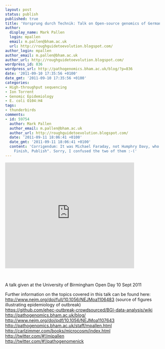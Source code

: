 ```yaml
---
layout: post
status: publish
published: true
title: 'Vorsprung durch Technik: Talk on Open-source genomics of German E. coli outbreak'
author:
  display_name: Mark Pallen
  login: mpallen
  email: m.pallen@bham.ac.uk
  url: http://roughguidetoevolution.blogspot.com/
author_login: mpallen
author_email: m.pallen@bham.ac.uk
author_url: http://roughguidetoevolution.blogspot.com/
wordpress_id: 836
wordpress_url: http://pathogenomics.bham.ac.uk/blog/?p=836
date: '2011-09-10 17:35:56 +0100'
date_gmt: '2011-09-10 17:35:56 +0100'
categories:
- High-throughput sequencing
- Ion Torrent
- Genomic Epidemiology
- E. coli O104:H4
tags:
- thunderbirds
comments:
- id: 59754
  author: Mark Pallen
  author_email: m.pallen@bham.ac.uk
  author_url: http://roughguidetoevolution.blogspot.com/
  date: '2011-09-11 18:06:41 +0100'
  date_gmt: '2011-09-11 18:06:41 +0100'
  content: 'Corrigendum: It was Michael Faraday, not Humphry Davy, who wrote "Work,
    Finish, Publish". Sorry, I confused the two of them :-('
---
```

<p><iframe src="http://www.youtube.com/embed/ua_pFKFUKcM" frameborder="0" width="420" height="345"></iframe></p>
<p>&nbsp;</p>
<div id="watch-description-text">
<p id="eow-description">A talk given at the University of Birmingham Open Day 10 Sept 2011</p>
<p>Further information on the topics covered in this talk can be found here:<br />
<a title="http://www.nejm.org/doi/full/10.1056/NEJMoa1106483" dir="ltr" href="http://www.nejm.org/doi/full/10.1056/NEJMoa1106483" rel="nofollow" target="_blank">http://www.nejm.org/doi/full/10.1056/NEJMoa1106483</a> (source of figures illustrating epidemiology of outbreak)<br />
<a title="https://github.com/ehec-outbreak-crowdsourced/BGI-data-analysis/wiki" dir="ltr" href="https://github.com/ehec-outbreak-crowdsourced/BGI-data-analysis/wiki" rel="nofollow" target="_blank">https://github.com/ehec-outbreak-crowdsourced/BGI-data-analysis/wiki</a><br />
<a title="http://pathogenomics.bham.ac.uk/blog/" dir="ltr" href="http://pathogenomics.bham.ac.uk/blog/" rel="nofollow" target="_blank">http://pathogenomics.bham.ac.uk/blog/</a><br />
<a title="http://www.nejm.org/doi/pdf/10.1056/NEJMoa1107643" dir="ltr" href="http://www.nejm.org/doi/pdf/10.1056/NEJMoa1107643" rel="nofollow" target="_blank">http://www.nejm.org/doi/pdf/10.1056/NEJMoa1107643</a><br />
<a title="http://pathogenomics.bham.ac.uk/staff/mpallen.html" dir="ltr" href="http://pathogenomics.bham.ac.uk/staff/mpallen.html" rel="nofollow" target="_blank">http://pathogenomics.bham.ac.uk/staff/mpallen.html</a><br />
<a title="http://carlzimmer.com/books/microcosm/index.html" dir="ltr" href="http://carlzimmer.com/books/microcosm/index.html" rel="nofollow" target="_blank">http://carlzimmer.com/books/microcosm/index.html</a><br />
<a title="http://twitter.com/#!/mjpallen" dir="ltr" href="http://twitter.com/#!/mjpallen" rel="nofollow" target="_blank">http://twitter.com/#!/mjpallen</a><br />
<a title="http://twitter.com/#!/pathogenomenick" dir="ltr" href="http://twitter.com/#!/pathogenomenick" rel="nofollow" target="_blank">http://twitter.com/#!/pathogenomenick</a></p>
</div>
<div id="watch-description-extras"></div>
